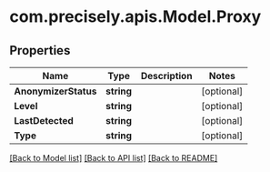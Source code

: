 # com.precisely.apis.Model.Proxy
## Properties

Name | Type | Description | Notes
------------ | ------------- | ------------- | -------------
**AnonymizerStatus** | **string** |  | [optional] 
**Level** | **string** |  | [optional] 
**LastDetected** | **string** |  | [optional] 
**Type** | **string** |  | [optional] 

[[Back to Model list]](../README.md#documentation-for-models) [[Back to API list]](../README.md#documentation-for-api-endpoints) [[Back to README]](../README.md)

